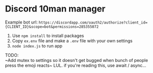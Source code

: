 # Discord 10man manager

Example bot url: `https://discordapp.com/oauth2/authorize?client_id={CLIENT_ID}&scope=bot&permissions=285355072`


1. Use `npm install` to install packages  
2. Copy `ex.env` file and make a `.env` file with your own settings  
3. `node index.js` to run app  


TODO:  
~Add mutex to settings so it doesn't get bugged when bunch of people press the emoji reacts~ LUL. if you're reading this, use await / async...
